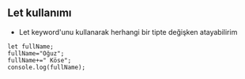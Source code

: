 ## Let kullanımı
* Let keyword'unu kullanarak herhangi bir tipte değişken atayabilirim
```Js
let fullName;
fullName="Oğuz";
fullName+=" Köse";
console.log(fullName);
```
